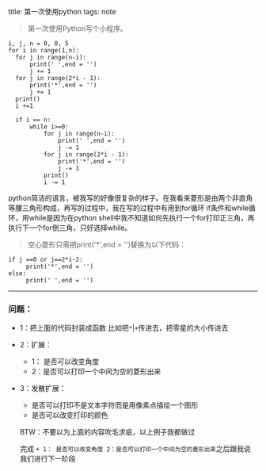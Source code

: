 title: 第一次使用python
tags: note

>第一次使用Python写个小程序。  

    i, j, n = 0, 0, 5
    for i in range(1,n):
	  for j in range(n-i):
		  print(' ',end = '')
		  j += 1
	  for j in range(2*i - 1):
		  print('*',end = '')
		  j += 1
	  print()
	  i +=1

	  if i == n:
		  while i>=0:
			  for j in range(n-i):
				  print(' ',end = '')
				  j -= 1
			  for j in range(2*i - 1):
				  print('*',end = '')
				  j -= 1
			  print()
			  i -= 1

python简洁的语言，被我写的好像很复杂的样子。在我看来菱形是由两个非直角等腰三角形构成，再写的过程中，我在写的过程中有用到for循环 if条件和while循环，用while是因为在python shell中我不知道如何先执行一个for打印正三角，再执行下一个for倒三角，只好选择while。  

>空心菱形只需把print('*',end = '')替换为以下代码：  

    if j ==0 or j==2*i-2:
         print('*',end = '')
    else:
         print(' ',end = '')


---------------------------------------------------

### 问题：
 +  1：把上面的代码封装成函数 比如把`*`|`+`传进去，把零星的大小传进去
 +  2：扩展：
    + 1： 是否可以改变角度
    + 2：是否可以打印一个中间为空的菱形出来
 + 3：发散扩展：
    + 是否可以打印不是文本字符而是用像素点描绘一个图形
    + 是否可以改变打印的颜色

   BTW：不要以为上面的内容吹毛求疵，以上例子我都做过
    
   完成 `+ 1： 是否可以改变角度 2：是否可以打印一个中间为空的菱形出来`之后跟我说
   我们进行下一阶段

